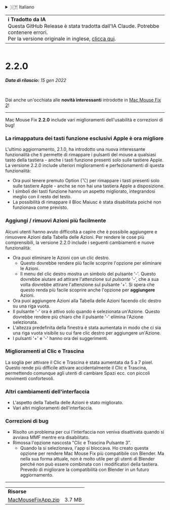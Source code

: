 <details>
<summary>🇮🇹 Italiano</summary>

[🇬🇧 English (GitHub Release)](https://github.com/noah-nuebling/mac-mouse-fix/releases/tag/2.2.0)\
[🇦🇩 Català](https://redirect.macmousefix.com/?target=mmf-release&tag=2.2.0&locale=ca)\
[🇩🇪 Deutsch](https://redirect.macmousefix.com/?target=mmf-release&tag=2.2.0&locale=de)\
[🇪🇸 Español](https://redirect.macmousefix.com/?target=mmf-release&tag=2.2.0&locale=es)\
[🇫🇷 Français](https://redirect.macmousefix.com/?target=mmf-release&tag=2.2.0&locale=fr)\
[🇮🇩 Indonesia](https://redirect.macmousefix.com/?target=mmf-release&tag=2.2.0&locale=id)\
**🇮🇹 Italiano**\
[🇭🇺 Magyar](https://redirect.macmousefix.com/?target=mmf-release&tag=2.2.0&locale=hu)\
[🇳🇱 Nederlands](https://redirect.macmousefix.com/?target=mmf-release&tag=2.2.0&locale=nl)\
[🇵🇱 Polski](https://redirect.macmousefix.com/?target=mmf-release&tag=2.2.0&locale=pl)\
[🇧🇷 Português (Brasil)](https://redirect.macmousefix.com/?target=mmf-release&tag=2.2.0&locale=pt-BR)\
[🇵🇹 Português (Portugal)](https://redirect.macmousefix.com/?target=mmf-release&tag=2.2.0&locale=pt-PT)\
[🇷🇴 Română](https://redirect.macmousefix.com/?target=mmf-release&tag=2.2.0&locale=ro)\
[🇸🇪 Svenska](https://redirect.macmousefix.com/?target=mmf-release&tag=2.2.0&locale=sv)\
[🇻🇳 Tiếng Việt](https://redirect.macmousefix.com/?target=mmf-release&tag=2.2.0&locale=vi)\
[🇹🇷 Türkçe](https://redirect.macmousefix.com/?target=mmf-release&tag=2.2.0&locale=tr)\
[🇨🇿 Čeština](https://redirect.macmousefix.com/?target=mmf-release&tag=2.2.0&locale=cs)\
[🇬🇷 Ελληνικά](https://redirect.macmousefix.com/?target=mmf-release&tag=2.2.0&locale=el)\
[🇷🇺 Русский](https://redirect.macmousefix.com/?target=mmf-release&tag=2.2.0&locale=ru)\
[🇺🇦 Українська](https://redirect.macmousefix.com/?target=mmf-release&tag=2.2.0&locale=uk)\
[🇮🇱 עברית](https://redirect.macmousefix.com/?target=mmf-release&tag=2.2.0&locale=he)\
[🇸🇦 العربية](https://redirect.macmousefix.com/?target=mmf-release&tag=2.2.0&locale=ar)\
[🇮🇳 हिन्दी](https://redirect.macmousefix.com/?target=mmf-release&tag=2.2.0&locale=hi)\
[🇹🇭 ไทย](https://redirect.macmousefix.com/?target=mmf-release&tag=2.2.0&locale=th)\
[🇨🇳 中文 (简体)](https://redirect.macmousefix.com/?target=mmf-release&tag=2.2.0&locale=zh-Hans)\
[🇨🇳 中文 (繁體)](https://redirect.macmousefix.com/?target=mmf-release&tag=2.2.0&locale=zh-Hant)\
[🇭🇰 中文（香港)](https://redirect.macmousefix.com/?target=mmf-release&tag=2.2.0&locale=zh-HK)\
[🇯🇵 日本語](https://redirect.macmousefix.com/?target=mmf-release&tag=2.2.0&locale=ja)\
[🇰🇷 한국어](https://redirect.macmousefix.com/?target=mmf-release&tag=2.2.0&locale=ko)\
[Help translate Mac Mouse Fix to different languages!](https://github.com/noah-nuebling/mac-mouse-fix/discussions/731)
</details>
<table align=><td>
<b>ℹ️ Tradotto da IA</b><br>
Questa GitHub Release è stata tradotta dall'IA Claude. Potrebbe contenere errori.<br>
Per la versione originale in inglese, <a href="https://github.com/noah-nuebling/mac-mouse-fix/releases/tag/2.2.0">clicca qui</a>.
</td></table>

<table></table>

# 2.2.0
***Data di rilascio:** 15 gen 2022*

<br>

Dai anche un'occhiata alle **novità interessanti** introdotte in [Mac Mouse Fix 2](https://redirect.macmousefix.com/?target=mmf-release&tag=2.0.0&locale=it)!

---

Mac Mouse Fix **2.2.0** include vari miglioramenti dell'usabilità e correzioni di bug!

### La rimappatura dei tasti funzione esclusivi Apple è ora migliore

L'ultimo aggiornamento, 2.1.0, ha introdotto una nuova interessante funzionalità che ti permette di rimappare i pulsanti del mouse a qualsiasi tasto della tastiera - anche i tasti funzione presenti solo sulle tastiere Apple. La versione 2.2.0 include ulteriori miglioramenti e perfezionamenti di questa funzionalità:

- Ora puoi tenere premuto Option (⌥) per rimappare i tasti presenti solo sulle tastiere Apple - anche se non hai una tastiera Apple a disposizione.
- I simboli dei tasti funzione hanno un aspetto migliorato, integrandosi meglio con il resto del testo.
- La possibilità di rimappare il Bloc Maiusc è stata disabilitata poiché non funzionava come previsto.

### Aggiungi / rimuovi Azioni più facilmente

Alcuni utenti hanno avuto difficoltà a capire che è possibile aggiungere e rimuovere Azioni dalla Tabella delle Azioni. Per rendere le cose più comprensibili, la versione 2.2.0 include i seguenti cambiamenti e nuove funzionalità:

- Ora puoi eliminare le Azioni con un clic destro.
  - Questo dovrebbe rendere più facile scoprire l'opzione per eliminare le Azioni.
  - Il menu del clic destro mostra un simbolo del pulsante '-'. Questo dovrebbe aiutare ad attirare l'attenzione sul _pulsante_ '-', che a sua volta dovrebbe attirare l'attenzione sul pulsante '+'. Si spera che questo renda più facile scoprire anche l'opzione per **aggiungere** Azioni.
- Ora puoi aggiungere Azioni alla Tabella delle Azioni facendo clic destro su una riga vuota.
- Il pulsante '-' ora è attivo solo quando è selezionata un'Azione. Questo dovrebbe rendere più chiaro che il pulsante '-' elimina l'Azione selezionata.
- L'altezza predefinita della finestra è stata aumentata in modo che ci sia una riga vuota visibile su cui fare clic destro per aggiungere un'Azione.
- I pulsanti '+' e '-' hanno ora dei suggerimenti.

### Miglioramenti al Clic e Trascina

La soglia per attivare il Clic e Trascina è stata aumentata da 5 a 7 pixel. Questo rende più difficile attivare accidentalmente il Clic e Trascina, permettendo comunque agli utenti di cambiare Spazi ecc. con piccoli movimenti confortevoli.

### Altri cambiamenti dell'interfaccia

- L'aspetto della Tabella delle Azioni è stato migliorato.
- Vari altri miglioramenti dell'interfaccia.

### Correzioni di bug

- Risolto un problema per cui l'interfaccia non veniva disattivata quando si avviava MMF mentre era disabilitato.
- Rimossa l'opzione nascosta "Clic e Trascina Pulsante 3".
  - Quando la si selezionava, l'app si bloccava. Ho creato questa opzione per rendere Mac Mouse Fix più compatibile con Blender. Ma nella sua forma attuale, non è molto utile per gli utenti di Blender perché non può essere combinata con i modificatori della tastiera. Prevedo di migliorare la compatibilità con Blender in un futuro aggiornamento.

---

<table align="start">
<tr>
    <td colspan=2>
        <b>Risorse</b>
    </td>
</tr>
<tr>
    <td><a href="https://github.com/noah-nuebling/mac-mouse-fix/releases/download/2.2.0/MacMouseFixApp.zip">MacMouseFixApp.zip</a></td>
    <td>3.7 MB</td>
</tr>
</table>